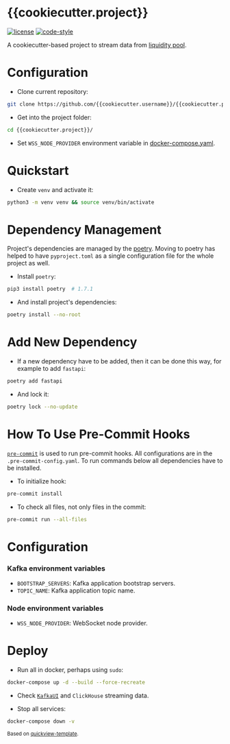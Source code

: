 # {{cookiecutter.project}}

[![license](https://img.shields.io/:license-Apache%202-blue.svg)](https://www.apache.org/licenses/LICENSE-2.0.txt)
[![code-style](https://img.shields.io/badge/code%20style-black-000000.svg)](https://github.com/psf/black)

A cookiecutter-based project to stream data from [liquidity pool](https://{{cookiecutter.blockchain}}/address/{{cookiecutter.address}}).

# Configuration

- Clone current repository:
```bash
git clone https://github.com/{{cookiecutter.username}}/{{cookiecutter.project}}.git
```

- Get into the project folder:
```bash
cd {{cookiecutter.project}}/
```

- Set `WSS_NODE_PROVIDER` environment variable in [docker-compose.yaml](https://github.com/{{cookiecutter.username}}/{{cookiecutter.project}}/blob/master/docker-compose.yaml).

# Quickstart

- Create `venv` and activate it:
```bash
python3 -m venv venv && source venv/bin/activate
```

# Dependency Management
Project's dependencies are managed by the [poetry](https://python-poetry.org/).
Moving to poetry has helped to have `pyproject.toml` as a single configuration file for the whole project as well.

- Install `poetry`:
```bash
pip3 install poetry  # 1.7.1
```

- And install project's dependencies:
```bash
poetry install --no-root
```

# Add New Dependency

- If a new dependency have to be added, then it can be done this way, for example to add `fastapi`:
```bash
poetry add fastapi
```

- And lock it:
```bash
poetry lock --no-update
```

# How To Use Pre-Commit Hooks

[`pre-commit`](https://pre-commit.com/) is used to run pre-commit hooks.
All configurations are in the `.pre-commit-config.yaml`.
To run commands below all dependencies have to be installed.

- To initialize hook:
```bash
pre-commit install
```

- To check all files, not only files in the commit:
```bash
pre-commit run --all-files
```

# Configuration

### Kafka environment variables

- `BOOTSTRAP_SERVERS`: Kafka application bootstrap servers.
- `TOPIC_NAME`: Kafka application topic name.

### Node environment variables

- `WSS_NODE_PROVIDER`: WebSocket node provider.

# Deploy

- Run all in docker, perhaps using `sudo`:
```bash
docker-compose up -d --build --force-recreate
```

- Check [`KafkaUI`](http://0.0.0.0:8080/) and `ClickHouse` streaming data.

- Stop all services:
```bash
docker-compose down -v
```

<p><small>Based on <a target="_blank" href="https://github.com/e183b796621afbf902067460/quickview-template">quickview-template</a>.</small></p>
